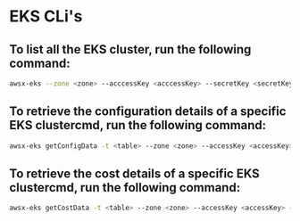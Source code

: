 # EKS CLi's

## To list all the EKS cluster, run the following command:

```bash
awsx-eks --zone <zone> --acccessKey <acccessKey> --secretKey <secretKey> --crossAccountRoleArn <crossAccountRoleArn> --externalId <externalId> --env <env>
```

## To retrieve the configuration details of a specific EKS clustercmd, run the following command:

```bash
awsx-eks getConfigData -t <table> --zone <zone> --accessKey <accessKey> --secretKey <secretKey> --crossAccountRoleArn <crossAccountRoleArn> --external <externalId> --env <env> --clusterName <clusterName>
```

## To retrieve the cost details of a specific EKS clustercmd, run the following command:

```bash
awsx-eks getCostData -t <table> --zone <zone> --accessKey <accessKey> --secretKey <secretKey> --crossAccountRoleArn <crossAccountRoleArn> --external <externalId> --env <env>
```
